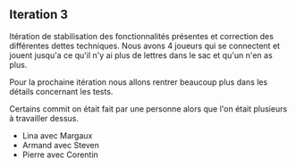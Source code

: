 ## Iteration 3


Itération de stabilisation des fonctionnalités présentes et correction des différentes dettes techniques.
Nous avons 4 joueurs qui se connectent et jouent jusqu'a ce qu'il n'y ai plus de lettres dans le sac et qu'un n'en as plus. 

Pour la prochaine itération nous allons rentrer beaucoup plus dans les détails concernant les tests. 

Certains commit on était fait par une personne alors que l'on était plusieurs à travailler dessus. 

- Lina avec Margaux 
- Armand avec Steven
- Pierre avec Corentin 
